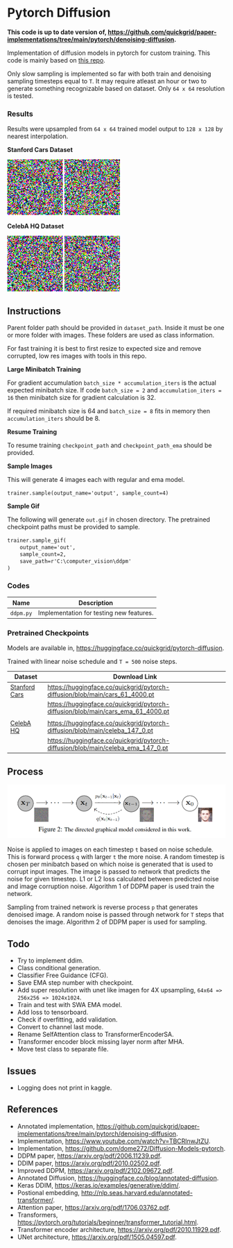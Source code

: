 # Pytorch Diffusion

**This code is up to date version of, https://github.com/quickgrid/paper-implementations/tree/main/pytorch/denoising-diffusion.**

Implementation of diffusion models in pytorch for custom training. This code is mainly based on [this repo](https://github.com/dome272/Diffusion-Models-pytorch).

Only slow sampling is implemented so far with both train and denoising sampling timesteps equal to `T`.  It may require atleast an hour or two to generate something recognizable based on dataset. Only `64 x 64` resolution is tested. 


### Results

Results were upsampled from `64 x 64` trained model output to `128 x 128` by nearest interpolation.

**Stanford Cars Dataset**

![ddpm_cars](images/ddpm_cars.gif "ddpm_cars")
![ddpm_ema_cars](images/ddpm_ema_cars.gif "ddpm_ema_cars")

**CelebA HQ Dataset**

![ddpm_celeba](images/ddpm_celeba.gif "ddpm_celeba")
![ddpm_ema_celeba](images/ddpm_ema_celeba.gif "ddpm_ema_celeba")



## Instructions

Parent folder path should be provided in `dataset_path`. Inside it must be one or more folder with images. These folders are used as class information.

For fast training it is best to first resize to expected size and remove corrupted, low res images with tools in this repo.

**Large Minibatch Training**

For gradient accumulation `batch_size * accumulation_iters` is the actual expected minibatch size. If code `batch_size = 2` and `accumulation_iters = 16` then minibatch size for gradient calculation is 32.

If required minibatch size is 64 and `batch_size = 8` fits in memory then `accumulation_iters` should be 8.

**Resume Training**

To resume training `checkpoint_path` and `checkpoint_path_ema` should be provided.

**Sample Images**

This will generate 4 images each with regular and ema model.

```
trainer.sample(output_name='output', sample_count=4)
```

**Sample Gif**

The following will generate `out.gif` in chosen directory. The pretrained checkpoint paths must be provided to sample.

```
trainer.sample_gif(
    output_name='out',
    sample_count=2,
    save_path=r'C:\computer_vision\ddpm'
)
```

### Codes

| Name | Description |
| ----------- | ----------- |
| `ddpm.py` | Implementation for testing new features. |


### Pretrained Checkpoints


Models are available in, https://huggingface.co/quickgrid/pytorch-diffusion. 

Trained with linear noise schedule and `T = 500` noise steps.

| Dataset | Download Link |
| ----------- | ----------- |
| [Stanford Cars]() | https://huggingface.co/quickgrid/pytorch-diffusion/blob/main/cars_61_4000.pt |
|  | https://huggingface.co/quickgrid/pytorch-diffusion/blob/main/cars_ema_61_4000.pt |
|  |  |
| [CelebA HQ]() | https://huggingface.co/quickgrid/pytorch-diffusion/blob/main/celeba_147_0.pt |
|  | https://huggingface.co/quickgrid/pytorch-diffusion/blob/main/celeba_ema_147_0.pt |


## Process

![ddpm_diagram](images/ddpm_diagram.png "ddpm_diagram")


Noise is applied to images on each timestep `t` based on noise schedule. This is forward process `q` with larger `t` the more noise. A random timestep is chosen per minibatch based on which noise is generated that is used to corrupt input images. The image is passed to network that predicts the noise for given timestep. L1 or L2 loss calculated between predicted noise and image corruption noise. Algorithm 1 of DDPM paper is used train the network.

Sampling from trained network is reverse process `p` that generates denoised image. A random noise is passed through network for `T` steps that denoises the image. Algorithm 2 of DDPM paper is used for sampling.


## Todo

- Try to implement ddim.
- Class conditional generation.
- Classifier Free Guidance (CFG).
- Save EMA step number with checkpoint.
- Add super resolution with unet like imagen for 4X upsampling, `64x64 => 256x256 => 1024x1024`.
- Train and test with SWA EMA model. 
- Add loss to tensorboard.
- Check if overfitting, add validation.
- Convert to channel last mode.
- Rename SelfAttention class to TransformerEncoderSA.
- Transformer encoder block missing layer norm after MHA.
- Move test class to separate file.

## Issues

- Logging does not print in kaggle.

## References

- Annotated implementation, https://github.com/quickgrid/paper-implementations/tree/main/pytorch/denoising-diffusion.
- Implementation, https://www.youtube.com/watch?v=TBCRlnwJtZU.
- Implementation, https://github.com/dome272/Diffusion-Models-pytorch.
- DDPM paper, https://arxiv.org/pdf/2006.11239.pdf.
- DDIM paper, https://arxiv.org/pdf/2010.02502.pdf.
- Improved DDPM, https://arxiv.org/pdf/2102.09672.pdf.
- Annotated Diffusion, https://huggingface.co/blog/annotated-diffusion.
- Keras DDIM, https://keras.io/examples/generative/ddim/.
- Postional embedding, http://nlp.seas.harvard.edu/annotated-transformer/.
- Attention paper, https://arxiv.org/pdf/1706.03762.pdf.
- Transformers, https://pytorch.org/tutorials/beginner/transformer_tutorial.html.
- Transformer encoder architecture, https://arxiv.org/pdf/2010.11929.pdf.
- UNet architecture, https://arxiv.org/pdf/1505.04597.pdf.
